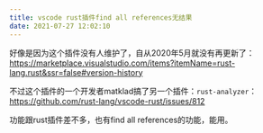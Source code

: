 ```yaml
---
title: vscode rust插件find all references无结果
date: 2021-07-27 12:02:10
---
```


好像是因为这个插件没有人维护了，自从2020年5月就没有再更新了：
<https://marketplace.visualstudio.com/items?itemName=rust-lang.rust&ssr=false#version-history>

不过这个插件的一个开发者matklad搞了另一个插件：```rust-analyzer```：
<https://github.com/rust-lang/vscode-rust/issues/812>

功能跟rust插件差不多，也有find all references的功能，能用。
